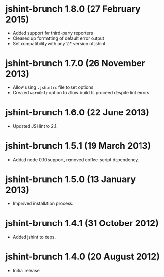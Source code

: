 # jshint-brunch 1.8.0 (27 February 2015)
* Added support for third-party reporters
* Cleaned up formatting of default error output
* Set compatibility with any 2.* version of jshint

# jshint-brunch 1.7.0 (26 November 2013)
* Allow using `.jshintrc` file to set options
* Created `warnOnly` option to allow build to proceed despite lint errors.

# jshint-brunch 1.6.0 (22 June 2013)
* Updated JSHint to 2.1.

# jshint-brunch 1.5.1 (19 March 2013)
* Added node 0.10 support, removed coffee-script dependency.

# jshint-brunch 1.5.0 (13 January 2013)
* Improved installation process.

# jshint-brunch 1.4.1 (31 October 2012)
* Added jshint to deps.

# jshint-brunch 1.4.0 (20 August 2012)
* Initial release

